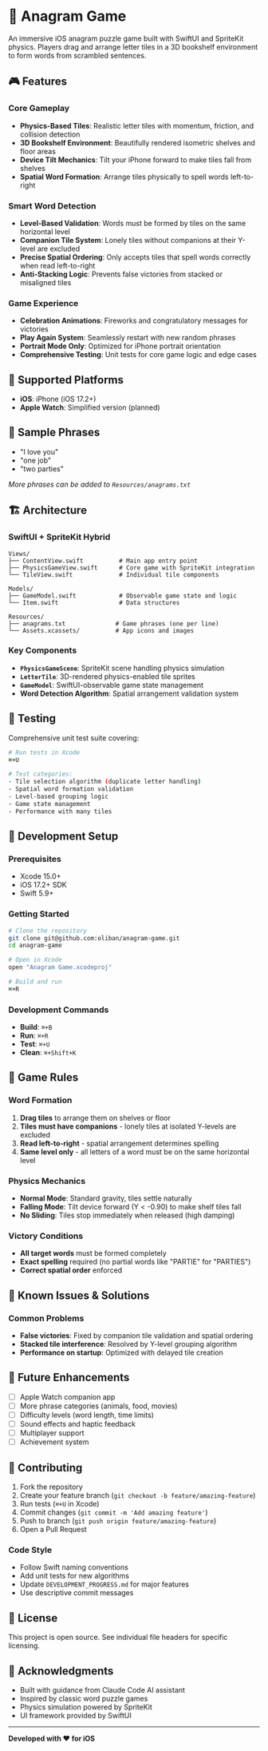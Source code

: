 # 🎯 Anagram Game

An immersive iOS anagram puzzle game built with SwiftUI and SpriteKit physics. Players drag and arrange letter tiles in a 3D bookshelf environment to form words from scrambled sentences.

## 🎮 Features

### Core Gameplay
- **Physics-Based Tiles**: Realistic letter tiles with momentum, friction, and collision detection
- **3D Bookshelf Environment**: Beautifully rendered isometric shelves and floor areas
- **Device Tilt Mechanics**: Tilt your iPhone forward to make tiles fall from shelves
- **Spatial Word Formation**: Arrange tiles physically to spell words left-to-right

### Smart Word Detection
- **Level-Based Validation**: Words must be formed by tiles on the same horizontal level
- **Companion Tile System**: Lonely tiles without companions at their Y-level are excluded
- **Precise Spatial Ordering**: Only accepts tiles that spell words correctly when read left-to-right
- **Anti-Stacking Logic**: Prevents false victories from stacked or misaligned tiles

### Game Experience  
- **Celebration Animations**: Fireworks and congratulatory messages for victories
- **Play Again System**: Seamlessly restart with new random phrases
- **Portrait Mode Only**: Optimized for iPhone portrait orientation
- **Comprehensive Testing**: Unit tests for core game logic and edge cases

## 📱 Supported Platforms

- **iOS**: iPhone (iOS 17.2+)
- **Apple Watch**: Simplified version (planned)

## 🎯 Sample Phrases

- "I love you"
- "one job" 
- "two parties"

*More phrases can be added to `Resources/anagrams.txt`*

## 🏗️ Architecture

### SwiftUI + SpriteKit Hybrid
```
Views/
├── ContentView.swift          # Main app entry point
├── PhysicsGameView.swift      # Core game with SpriteKit integration
└── TileView.swift             # Individual tile components

Models/
├── GameModel.swift            # Observable game state and logic
└── Item.swift                 # Data structures

Resources/
├── anagrams.txt              # Game phrases (one per line)
└── Assets.xcassets/          # App icons and images
```

### Key Components

- **`PhysicsGameScene`**: SpriteKit scene handling physics simulation
- **`LetterTile`**: 3D-rendered physics-enabled tile sprites  
- **`GameModel`**: SwiftUI-observable game state management
- **Word Detection Algorithm**: Spatial arrangement validation system

## 🧪 Testing

Comprehensive unit test suite covering:

```bash
# Run tests in Xcode
⌘+U

# Test categories:
- Tile selection algorithm (duplicate letter handling)
- Spatial word formation validation  
- Level-based grouping logic
- Game state management
- Performance with many tiles
```

## 🔧 Development Setup

### Prerequisites
- Xcode 15.0+
- iOS 17.2+ SDK
- Swift 5.9+

### Getting Started
```bash
# Clone the repository
git clone git@github.com:oliban/anagram-game.git
cd anagram-game

# Open in Xcode
open "Anagram Game.xcodeproj"

# Build and run
⌘+R
```

### Development Commands
- **Build**: `⌘+B`
- **Run**: `⌘+R` 
- **Test**: `⌘+U`
- **Clean**: `⌘+Shift+K`

## 🎯 Game Rules

### Word Formation
1. **Drag tiles** to arrange them on shelves or floor
2. **Tiles must have companions** - lonely tiles at isolated Y-levels are excluded
3. **Read left-to-right** - spatial arrangement determines spelling
4. **Same level only** - all letters of a word must be on the same horizontal level

### Physics Mechanics
- **Normal Mode**: Standard gravity, tiles settle naturally
- **Falling Mode**: Tilt device forward (Y < -0.90) to make shelf tiles fall
- **No Sliding**: Tiles stop immediately when released (high damping)

### Victory Conditions
- **All target words** must be formed completely
- **Exact spelling** required (no partial words like "PARTIE" for "PARTIES")
- **Correct spatial order** enforced

## 🐛 Known Issues & Solutions

### Common Problems
- **False victories**: Fixed by companion tile validation and spatial ordering
- **Stacked tile interference**: Resolved by Y-level grouping algorithm  
- **Performance on startup**: Optimized with delayed tile creation

## 🚀 Future Enhancements

- [ ] Apple Watch companion app
- [ ] More phrase categories (animals, food, movies)
- [ ] Difficulty levels (word length, time limits)
- [ ] Sound effects and haptic feedback
- [ ] Multiplayer support
- [ ] Achievement system

## 🤝 Contributing

1. Fork the repository
2. Create your feature branch (`git checkout -b feature/amazing-feature`)
3. Run tests (`⌘+U` in Xcode)
4. Commit changes (`git commit -m 'Add amazing feature'`)
5. Push to branch (`git push origin feature/amazing-feature`)
6. Open a Pull Request

### Code Style
- Follow Swift naming conventions
- Add unit tests for new algorithms
- Update `DEVELOPMENT_PROGRESS.md` for major features
- Use descriptive commit messages

## 📄 License

This project is open source. See individual file headers for specific licensing.

## 🎉 Acknowledgments

- Built with guidance from Claude Code AI assistant
- Inspired by classic word puzzle games
- Physics simulation powered by SpriteKit
- UI framework provided by SwiftUI

---

**Developed with ❤️ for iOS**